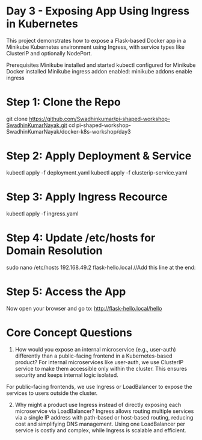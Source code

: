 # Day 3 - Exposing App Using Ingress in Kubernetes
This project demonstrates how to expose a Flask-based Docker app in a Minikube Kubernetes environment using Ingress, with service types like ClusterIP and optionally NodePort.

Prerequisites
Minikube installed and started
kubectl configured for Minikube
Docker installed
Minikube ingress addon enabled:
minikube addons enable ingress

# Step 1: Clone the Repo
git clone https://github.com/Swadhinkumar/pi-shaped-workshop-SwadhinKumarNayak.git
cd pi-shaped-workshop-SwadhinKumarNayak/docker-k8s-workshop/day3
# Step 2: Apply Deployment & Service
kubectl apply -f deployment.yaml
kubectl apply -f clusterip-service.yaml
# Step 3: Apply Ingress Recource
kubectl apply -f ingress.yaml
# Step 4: Update /etc/hosts for Domain Resolution
sudo nano /etc/hosts
192.168.49.2 flask-hello.local //Add this line at the end:
# Step 5: Access the App
Now open your browser and go to: http://flask-hello.local/hello

# Core Concept Questions
1. How would you expose an internal microservice (e.g., user-auth) differently than a public-facing frontend in a Kubernetes-based product?
For internal microservices like user-auth, we use ClusterIP service to make them accessible only within the cluster. This ensures security and keeps internal logic isolated.

For public-facing frontends, we use Ingress or LoadBalancer to expose the services to users outside the cluster.

2. Why might a product use Ingress instead of directly exposing each microservice via LoadBalancer?
Ingress allows routing multiple services via a single IP address with path-based or host-based routing, reducing cost and simplifying DNS management. Using one LoadBalancer per service is costly and complex, while Ingress is scalable and efficient.
